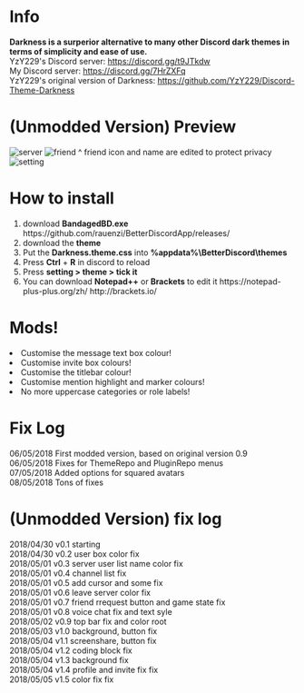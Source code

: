 # Info
<b>Darkness is a surperior alternative to many other Discord dark themes in terms of simplicity and ease of use.</b><br>
YzY229's Discord server: https://discord.gg/t9JTkdw<br>
My Discord server: https://discord.gg/7HrZXFq<br>
YzY229's original version of Darkness: https://github.com/YzY229/Discord-Theme-Darkness<br>

# (Unmodded Version) Preview
<img src="https://i.imgur.com/BhWe52I.jpg" alt="server">
<img src="https://i.imgur.com/47OpBTc.jpg" alt="friend">
^ friend icon and name are edited to protect privacy
<img src="https://i.imgur.com/oVo2xI9.jpg" alt="setting">

# How to install
<ol>
<li>download <b>BandagedBD.exe</b> https://github.com/rauenzi/BetterDiscordApp/releases/</li>
<li>download the <b>theme</b></li>
<li>Put the <b>Darkness.theme.css</b> into <b>%appdata%\BetterDiscord\themes</b></li>
<li>Press <b>Ctrl</b> + <b>R</b> in discord to reload</li>
<li>Press <b>setting > theme > tick it</b></li>
<li>You can download <b>Notepad++</b> or <b>Brackets</b> to edit it https://notepad-plus-plus.org/zh/ http://brackets.io/</li>
</ol>

# Mods!
<li>Customise the message text box colour!</li>
<li>Customise invite box colours!</li>
<li>Customise the titlebar colour!</li>
<li>Customise mention highlight and marker colours!</li>
<li>No more uppercase categories or role labels!</li>
 
# Fix Log
06/05/2018 First modded version, based on original version 0.9<br>
06/05/2018 Fixes for ThemeRepo and PluginRepo menus<br>
07/05/2018 Added options for squared avatars<br>
08/05/2018 Tons of fixes<br>

# (Unmodded Version) fix log
2018/04/30 v0.1 starting <br>
2018/04/30 v0.2 user box color fix <br>
2018/05/01 v0.3 server user list name color fix <br>
2018/05/01 v0.4 channel list fix<br>
2018/05/01 v0.5 add cursor and some fix<br>
2018/05/01 v0.6 leave server color fix<br>
2018/05/01 v0.7 friend rrequest button and game state fix<br>
2018/05/01 v0.8 voice chat fix and text syle<br>
2018/05/02 v0.9 top bar fix and color root<br>
2018/05/03 v1.0 background, button fix<br>
2018/05/04 v1.1 screenshare, button fix<br>
2018/05/04 v1.2 coding block fix<br>
2018/05/04 v1.3 background fix<br>
2018/05/04 v1.4 profile and invite fix fix<br>
2018/05/05 v1.5 color fix fix<br>
